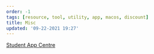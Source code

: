 ```yaml
---
order: -1
tags: [resource, tool, utility, app, macos, discount]
title: Misc
updated: '09-22-2021 19:27'
---
```


[Student App Centre](https://www.studentappcentre.com/)